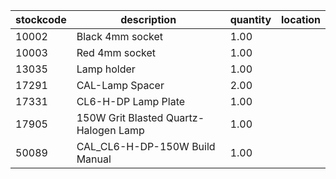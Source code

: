 |stockcode|description|quantity|location|
|---------|-----------|--------|--------|
|10002|Black 4mm socket|1.00||
|10003|Red 4mm socket|1.00||
|13035|Lamp holder|1.00||
|17291|CAL-Lamp Spacer|2.00||
|17331|CL6-H-DP Lamp Plate|1.00||
|17905|150W Grit Blasted Quartz-Halogen Lamp|1.00||
|50089|CAL_CL6-H-DP-150W Build Manual|1.00||
